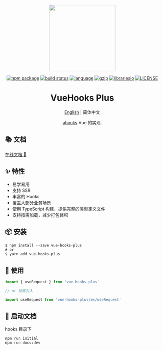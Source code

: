 <p align="center">
  <a href="http://43.138.187.142:9000/vue-hooks-plus/docs/">
    <img width="216" src="http://43.138.187.142:9000/assets/vue-hooks-plus/logo@2x.png">
  </a>
</p>

<p align="center">
  <a href="https://www.npmjs.com/package/vue-hooks-plus"><img src="https://img.shields.io/npm/v/vue-hooks-plus.svg" alt="npm package"></a>
  <a href="https://github.com/InhiblabCore/vue-hooks-plus/actions/workflows/node-ci.yml"><img src="https://github.com/InhiblabCore/vue-hooks-plus/actions/workflows/node-ci.yml/badge.svg?branch=master" alt="build status"></a>
  <a href="#badge"><img src="https://img.shields.io/github/languages/top/InhiblabCore/vue-hooks-plus" alt="language"></a>
  <a href="https://img.badgesize.io/https:/unpkg.com/vue-hooks-plus/dist/js/index.es.js?label=gzip%20size&compression=gzip"><img src="https://img.badgesize.io/https:/unpkg.com/vue-hooks-plus/dist/js/index.es.js?label=gzip%20size&compression=gzip" alt="gzip"></a>
  <a href="#badge"><img src="https://img.shields.io/librariesio/github/InhiblabCore/vue-hooks-plus" alt="librariesio"></a>
  <a href="https://github.com/InhiblabCore/vue-hooks-plus/blob/master/LICENSE"><img src="https://img.shields.io/github/license/InhiblabCore/vue-hooks-plus" alt="LICENSE"></a>
</p>

<div align="center">

# VueHooks Plus

[English](https://github.com/InhiblabCore/vue-hooks-plus/tree/master/README.md) | 简体中文

[ahooks](https://ahooks.js.org/zh-CN/) Vue 的实现.

</div>

## 📚 文档

[在线文档 📒](http://43.138.187.142:9000/vue-hooks-plus/docs/)

## ✨ 特性

- 易学易用
- 支持 SSR
- 丰富的 Hooks
- 覆盖大部分业务场景
- 使用 TypeScript 构建，提供完整的类型定义文件
- 支持按需加载，减少打包体积

## 📦 安装

```
$ npm install --save vue-hooks-plus
# or
$ yarn add vue-hooks-plus
```

## 🔨 使用

```typescript
import { useRequest } from 'vue-hooks-plus'

// or 按需引入

import useRequest from 'vue-hooks-plus/es/useRequest'
```

## 🏃 启动文档

hooks 目录下

```
npm run initial
npm run docs:dev
```
